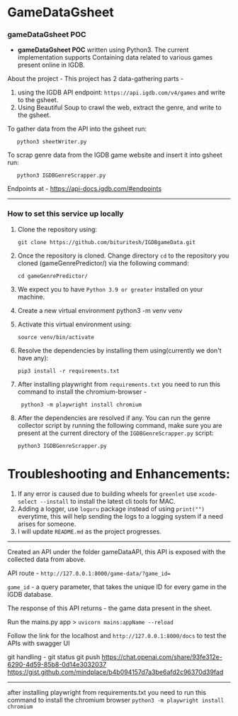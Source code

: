 # GameDataGsheet

### gameDataGsheet POC
- **gameDataGsheet POC** written using Python3. The current implementation supports Containing data related to various games present online in IGDB.

About the project -
This project has 2 data-gathering parts -
1. using the IGDB API endpoint: ```https://api.igdb.com/v4/games``` and write to the gsheet.
2. Using Beautiful Soup to crawl the web, extract the genre, and write to the gsheet.

To gather data from the API into the gsheet run:
```commandline
   python3 sheetWriter.py
   ```

To scrap genre data from the IGDB game website and insert it into gsheet run:
```commandline
   python3 IGDBGenreScrapper.py
   ```

Endpoints at - https://api-docs.igdb.com/#endpoints

---------------------------------------------------------------------------------------------------------------------------------------------------------

### How to set this service up locally
1. Clone the repository using:
      ```commandline
      git clone https://github.com/bituritesh/IGDBgameData.git
      ```
2. Once the repository is cloned. Change directory `cd` to the repository you cloned (gameGenrePredictor/) via the following command:
   ```commandline
   cd gameGenrePredictor/
   ```
3. We expect you to have `Python 3.9 or greater` installed on your machine.

4. Create a new virtual environment python3 -m venv venv

5. Activate this virtual environment using: 

   ```commandline
   source venv/bin/activate
   ```
6. Resolve the dependencies by installing them using(currently we don't have any): 
   
      ```commandline
      pip3 install -r requirements.txt
      ```
7. After installing playwright from `requirements.txt` you need to run this command to install the chromium-browser -

     ```commandline
      python3 -m playwright install chromium
      ```
      
7. After the dependencies are resolved if any. You can run the genre collector script by running the following command, make sure you are present at the current directory of the `IGDBGenreScrapper.py` script:
   
   ```commandline
   python3 IGDBGenreScrapper.py
      ```

# Troubleshooting and Enhancements:
  1. If any error is caused due to building wheels for `greenlet` use `xcode-select --install` to install the latest cli tools for MAC.
  2. Adding a logger, use ```loguru``` package instead of using ```print("")``` everytime, this will help sending the logs to a logging system if a need arises for someone.
  3. I will update ```README.md``` as the project progresses.

-------------------------------------------------------------------------------------------------------------------------------------------------------

Created an API under the folder gameDataAPI, this API is exposed with the collected data from above.

API route - ```http://127.0.0.1:8000/game-data/?game_id=```

```game_id``` - a query parameter, that takes the unique ID for every game in the IGDB database.

The response of this API returns - the game data present in the sheet.

Run the mains.py app > ```uvicorn mains:appName --reload```

Follow the link for the localhost and ```http://127.0.0.1:8000/docs``` to test the APIs with swagger UI

git handling - 
git status
git push
https://chat.openai.com/share/93fe312e-6290-4d59-85b8-0d14e3032037
https://gist.github.com/mindplace/b4b094157d7a3be6afd2c96370d39fad

--------------------------------------------------------------------------------------------------------------------------------------------------------

after installing playwright from requirements.txt you need to run this command to install the chromium browser `python3 -m playwright install chromium`
